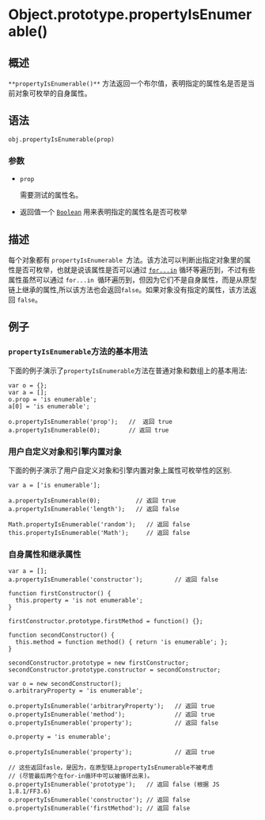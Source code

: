 # Object.prototype.propertyIsEnumerable()

## 概述

`**propertyIsEnumerable()**` 方法返回一个布尔值，表明指定的属性名是否是当前对象可枚举的自身属性。

## 语法

```
obj.propertyIsEnumerable(prop)
```

### 参数

- `prop`

  需要测试的属性名。

- 返回值一个 [`Boolean`](https://developer.mozilla.org/zh-CN/docs/Web/JavaScript/Reference/Boolean) 用来表明指定的属性名是否可枚举

## 描述

每个对象都有 `propertyIsEnumerable `方法。该方法可以判断出指定对象里的属性是否可枚举，也就是说该属性是否可以通过 [`for...in`](https://developer.mozilla.org/zh-CN/docs/JavaScript/Reference/Statements/for...in) 循环等遍历到，不过有些属性虽然可以通过 `for...in `循环遍历到，但因为它们不是自身属性，而是从原型链上继承的属性,所以该方法也会返回`false`。如果对象没有指定的属性，该方法返回 `false`。

## 例子

### `propertyIsEnumerable`方法的基本用法

下面的例子演示了`propertyIsEnumerable`方法在普通对象和数组上的基本用法:

```
var o = {};
var a = [];
o.prop = 'is enumerable';
a[0] = 'is enumerable';

o.propertyIsEnumerable('prop');   //  返回 true
a.propertyIsEnumerable(0);        // 返回 true
```

### 用户自定义对象和引擎内置对象

下面的例子演示了用户自定义对象和引擎内置对象上属性可枚举性的区别.

```
var a = ['is enumerable'];

a.propertyIsEnumerable(0);          // 返回 true
a.propertyIsEnumerable('length');   // 返回 false

Math.propertyIsEnumerable('random');   // 返回 false
this.propertyIsEnumerable('Math');     // 返回 false
```

### 自身属性和继承属性

```
var a = [];
a.propertyIsEnumerable('constructor');         // 返回 false

function firstConstructor() {
  this.property = 'is not enumerable';
}

firstConstructor.prototype.firstMethod = function() {};

function secondConstructor() {
  this.method = function method() { return 'is enumerable'; };
}

secondConstructor.prototype = new firstConstructor;
secondConstructor.prototype.constructor = secondConstructor;

var o = new secondConstructor();
o.arbitraryProperty = 'is enumerable';

o.propertyIsEnumerable('arbitraryProperty');   // 返回 true
o.propertyIsEnumerable('method');              // 返回 true
o.propertyIsEnumerable('property');            // 返回 false

o.property = 'is enumerable';

o.propertyIsEnumerable('property');            // 返回 true

// 这些返回fasle，是因为，在原型链上propertyIsEnumerable不被考虑
// (尽管最后两个在for-in循环中可以被循环出来)。
o.propertyIsEnumerable('prototype');   // 返回 false (根据 JS 1.8.1/FF3.6)
o.propertyIsEnumerable('constructor'); // 返回 false
o.propertyIsEnumerable('firstMethod'); // 返回 false
```